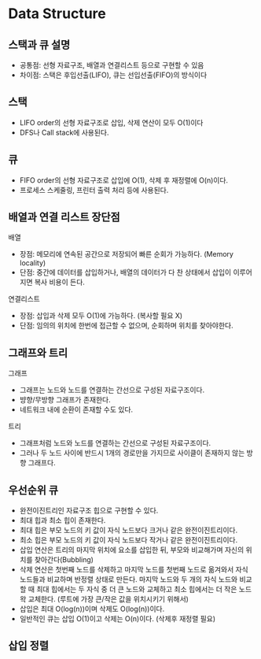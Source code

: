# Data Structure

## 스택과 큐 설명

-   공통점: 선형 자료구조, 배열과 연결리스트 등으로 구현할 수 있음
-   차이점: 스택은 후입선출(LIFO), 큐는 선입선출(FIFO)의 방식이다

## 스택

-   LIFO order의 선형 자료구조로 삽입, 삭제 연산이 모두 O(1)이다
-   DFS나 Call stack에 사용된다.

## 큐

-   FIFO order의 선형 자료구조로 삽입에 O(1), 삭제 후 재정렬에 O(n)이다.
-   프로세스 스케줄링, 프린터 출력 처리 등에 사용된다.

## 배열과 연결 리스트 장단점

배열

-   장점: 메모리에 연속된 공간으로 저장되어 빠른 순회가 가능하다. (Memory locality)
-   단점: 중간에 데이터를 삽입하거나, 배열의 데이터가 다 찬 상태에서 삽입이 이루어지면 복사 비용이 든다.

연결리스트

-   장점: 삽입과 삭제 모두 O(1)에 가능하다. (복사할 필요 X)
-   단점: 임의의 위치에 한번에 접근할 수 없으며, 순회하며 위치를 찾아야한다.

## 그래프와 트리

그래프

-   그래프는 노드와 노드를 연결하는 간선으로 구성된 자료구조이다.
-   뱡향/무방향 그래프가 존재한다.
-   네트워크 내에 순환이 존재할 수도 있다.

트리

-   그래프처럼 노드와 노드를 연결하는 간선으로 구성된 자료구조이다.
-   그러나 두 노드 사이에 반드시 1개의 경로만을 가지므로 사이클이 존재하지 않는 방향 그래프다.

## 우선순위 큐

-   완전이진트리인 자료구조 힙으로 구현할 수 있다.
-   최대 힙과 최소 힙이 존재한다.
-   최대 힙은 부모 노드의 키 값이 자식 노드보다 크거나 같은 완전이진트리이다.
-   최소 힙은 부모 노드의 키 값이 자식 노드보다 작거나 같은 완전이진트리이다.
-   삽입 연산은 트리의 마지막 위치에 요소를 삽입한 뒤, 부모와 비교해가며 자신의 위치를 찾아간다(Bubbling)
-   삭제 연산은 첫번째 노드를 삭제하고 마지막 노드를 첫번째 노드로 옮겨와서 자식 노드들과 비교하며 반정렬 상태로 만든다. 마지막 노드와 두 개의 자식 노드와 비교할 때 최대 힙에서는 두 자식 중 더 큰 노드와 교체하고 최소 힙에서는 더 작은 노드왁 교체한다. (루트에 가장 큰/작은 값을 위치시키기 위해서)
-   삽입은 최대 O(log(n))이며 삭제도 O(log(n))이다.
-   일반적인 큐는 삽입 O(1)이고 삭제는 O(n)이다. (삭제후 재정렬 필요)

## 삽입 정렬
